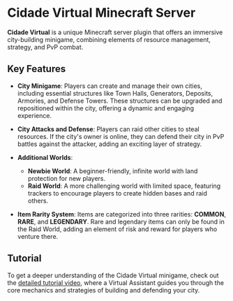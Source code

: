 # Cidade Virtual Minecraft Server

**Cidade Virtual** is a unique Minecraft server plugin that offers an immersive city-building minigame, combining elements of resource management, strategy, and PvP combat.

## Key Features

- **City Minigame**: Players can create and manage their own cities, including essential structures like Town Halls, Generators, Deposits, Armories, and Defense Towers. These structures can be upgraded and repositioned within the city, offering a dynamic and engaging experience.

- **City Attacks and Defense**: Players can raid other cities to steal resources. If the city's owner is online, they can defend their city in PvP battles against the attacker, adding an exciting layer of strategy.

- **Additional Worlds**:
  - **Newbie World**: A beginner-friendly, infinite world with land protection for new players.
  - **Raid World**: A more challenging world with limited space, featuring trackers to encourage players to create hidden bases and raid others.

- **Item Rarity System**: Items are categorized into three rarities: **COMMON**, **RARE**, and **LEGENDARY**. Rare and legendary items can only be found in the Raid World, adding an element of risk and reward for players who venture there.

## Tutorial

To get a deeper understanding of the Cidade Virtual minigame, check out the [detailed tutorial video](https://youtu.be/8zfmy_QI93Q), where a Virtual Assistant guides you through the core mechanics and strategies of building and defending your city.
